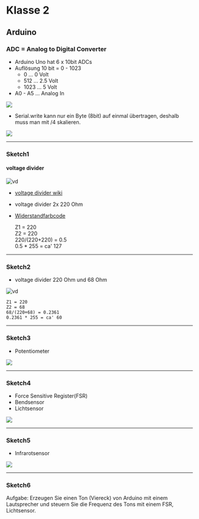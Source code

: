 # Klasse 2

## Arduino

### ADC = Analog to Digital Converter

- Arduino Uno hat 6 x 10bit ADCs 
- Auflösung 10 bit = 0 - 1023
	- 0 ... 0 Volt
	- 512 ... 2.5 Volt
	- 1023 ... 5 Volt
- A0 - A5 ... Analog In

![](k2/img/adc.PNG)

- Serial.write kann nur ein Byte (8bit) auf einmal übertragen, deshalb muss man mit /4 skalieren.

![](k2/img/adc_max.PNG)


---

### Sketch1

#### voltage divider
![vd](k2/img/voltage_devider1.svg)  

- [voltage divider wiki](http://de.wikipedia.org/wiki/Spannungsteiler)


- voltage divider 2x 220 Ohm 
- [Widerstandfarbcode](https://www.elektronik-kompendium.de/sites/bau/1109051.htm)


	Z1 = 220  
	Z2 = 220  
	220/(220+220) = 0.5  
	0.5 * 255 = ca' 127  

---

### Sketch2

- voltage divider 220 Ohm und 68 Ohm

![vd](k2/img/voltage_devider_68.svg)

	Z1 = 220  
	Z2 = 68  
	68/(220+68) = 0.2361  
	0.2361 * 255 = ca' 60  


---

### Sketch3

- Potentiometer

![](k2/img/poti.svg)

---

### Sketch4

- Force Sensitive Register(FSR)
- Bendsensor
- Lichtsensor

![](k2/img/fsr.svg)

---

### Sketch5
- Infrarotsensor

![](k2/img/sharp.svg)


---

### Sketch6

Aufgabe: Erzeugen Sie einen Ton (Viereck) von Arduino mit einem Lautsprecher und steuern Sie die Frequenz des Tons mit
einem FSR, Lichtsensor.







